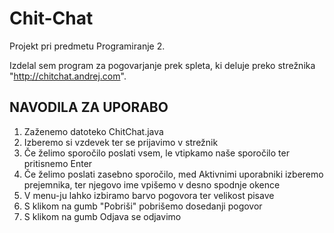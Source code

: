 # Chit-Chat

Projekt pri predmetu Programiranje 2.

Izdelal sem program za pogovarjanje prek spleta, ki deluje preko strežnika "http://chitchat.andrej.com".

## NAVODILA ZA UPORABO

1.  Zaženemo datoteko ChitChat.java
2.  Izberemo si vzdevek ter se prijavimo v strežnik
3.  Če želimo sporočilo poslati vsem, le vtipkamo naše sporočilo ter pritisnemo Enter
4.  Če želimo poslati zasebno sporočilo, med Aktivnimi uporabniki izberemo prejemnika, ter njegovo ime vpišemo v 
    desno spodnje okence
5.  V menu-ju lahko izbiramo barvo pogovora ter velikost pisave
6.  S klikom na gumb "Pobriši" pobrišemo dosedanji pogovor
7. S klikom na gumb Odjava se odjavimo
